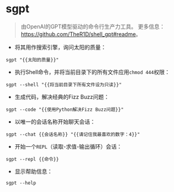 # sgpt

> 由OpenAI的GPT模型驱动的命令行生产力工具。
> 更多信息：<https://github.com/TheR1D/shell_gpt#readme>。

- 将其用作搜索引擎，询问太阳的质量：

`sgpt "{{太阳的质量}}"`

- 执行Shell命令，并将当前目录下的所有文件应用`chmod 444`权限：

`sgpt --shell "{{将当前目录下所有文件设为只读}}"`

- 生成代码，解决经典的Fizz Buzz问题：

`sgpt --code "{{使用Python解决Fizz Buzz问题}}"`

- 以唯一的会话名称开始聊天会话：

`sgpt --chat {{会话名称}} "{{请记住我最喜欢的数字：4}}"`

- 开始一个`REPL`（读取-求值-输出循环）会话：

`sgpt --repl {{命令}}`

- 显示帮助信息：

`sgpt --help`